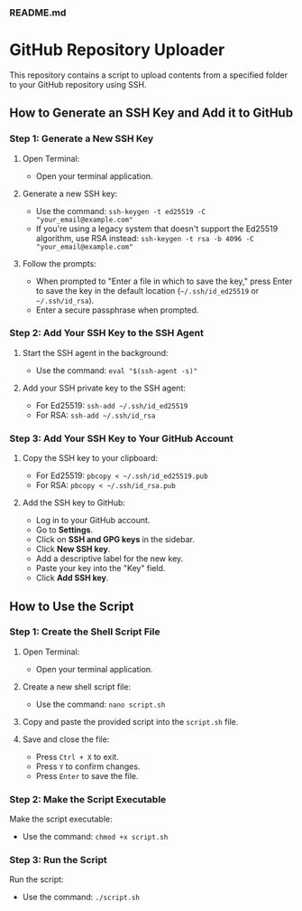 ### README.md

# GitHub Repository Uploader

This repository contains a script to upload contents from a specified folder to your GitHub repository using SSH.

## How to Generate an SSH Key and Add it to GitHub

### Step 1: Generate a New SSH Key

1. Open Terminal:
   - Open your terminal application.

2. Generate a new SSH key:
   - Use the command: `ssh-keygen -t ed25519 -C "your_email@example.com"`
   - If you're using a legacy system that doesn't support the Ed25519 algorithm, use RSA instead: `ssh-keygen -t rsa -b 4096 -C "your_email@example.com"`

3. Follow the prompts:
   - When prompted to "Enter a file in which to save the key," press Enter to save the key in the default location (`~/.ssh/id_ed25519` or `~/.ssh/id_rsa`).
   - Enter a secure passphrase when prompted.

### Step 2: Add Your SSH Key to the SSH Agent

1. Start the SSH agent in the background:
   - Use the command: `eval "$(ssh-agent -s)"`

2. Add your SSH private key to the SSH agent:
   - For Ed25519: `ssh-add ~/.ssh/id_ed25519`
   - For RSA: `ssh-add ~/.ssh/id_rsa`

### Step 3: Add Your SSH Key to Your GitHub Account

1. Copy the SSH key to your clipboard:
   - For Ed25519: `pbcopy < ~/.ssh/id_ed25519.pub`
   - For RSA: `pbcopy < ~/.ssh/id_rsa.pub`

2. Add the SSH key to GitHub:
   - Log in to your GitHub account.
   - Go to **Settings**.
   - Click on **SSH and GPG keys** in the sidebar.
   - Click **New SSH key**.
   - Add a descriptive label for the new key.
   - Paste your key into the "Key" field.
   - Click **Add SSH key**.

## How to Use the Script

### Step 1: Create the Shell Script File

1. Open Terminal:
   - Open your terminal application.

2. Create a new shell script file:
   - Use the command: `nano script.sh`

3. Copy and paste the provided script into the `script.sh` file.

4. Save and close the file:
   - Press `Ctrl + X` to exit.
   - Press `Y` to confirm changes.
   - Press `Enter` to save the file.

### Step 2: Make the Script Executable

Make the script executable:
   - Use the command: `chmod +x script.sh`

### Step 3: Run the Script

Run the script:
   - Use the command: `./script.sh`

